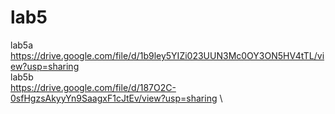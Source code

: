 # lab5
lab5a\
https://drive.google.com/file/d/1b9ley5YIZi023UUN3Mc0OY3ON5HV4tTL/view?usp=sharing \
lab5b\
https://drive.google.com/file/d/187O2C-0sfHgzsAkyyYn9SaagxF1cJtEv/view?usp=sharing \
